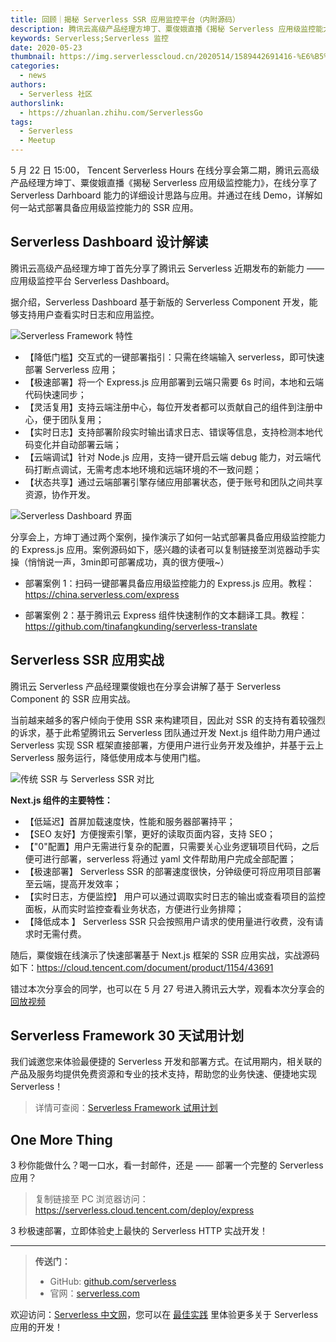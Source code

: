 ```yaml
---
title: 回顾｜揭秘 Serverless SSR 应用监控平台（内附源码）
description: 腾讯云高级产品经理方坤丁、粟俊娥直播《揭秘 Serverless 应用级监控能力》，在线分享了 Serverless Darhboard 能力的详细设计思路与应用。并通过在线 Demo，详解如何一站式部署具备应用级监控能力的 SSR 应用
keywords: Serverless;Serverless 监控
date: 2020-05-23
thumbnail: https://img.serverlesscloud.cn/2020514/1589442691416-%E6%B5%B7%E6%8A%A5%281%29-sketch_%E5%89%AF%E6%9C%AC.png
categories:
  - news
authors:
  - Serverless 社区
authorslink: 
  - https://zhuanlan.zhihu.com/ServerlessGo
tags:
  - Serverless
  - Meetup
---
```


5 月 22 日 15:00， Tencent Serverless Hours 在线分享会第二期，腾讯云高级产品经理方坤丁、粟俊娥直播《揭秘 Serverless 应用级监控能力》，在线分享了 Serverless Darhboard 能力的详细设计思路与应用。并通过在线 Demo，详解如何一站式部署具备应用级监控能力的 SSR 应用。

## Serverless Dashboard 设计解读

腾讯云高级产品经理方坤丁首先分享了腾讯云 Serverless 近期发布的新能力 —— 应用级监控平台 Serverless Dashboard。

据介绍，Serverless Dashboard 基于新版的 Serverless Component 开发，能够支持用户查看实时日志和应用监控。

![Serverless Framework 特性](https://img.serverlesscloud.cn/2020522/1590140046380-0%5B1%5D.png)

- 【降低门槛】交互式的一键部署指引：只需在终端输入 serverless，即可快速部署 Serverless 应用；
- 【极速部署】将一个 Express.js 应用部署到云端只需要 6s 时间，本地和云端代码快速同步；
- 【灵活复用】支持云端注册中心，每位开发者都可以贡献自己的组件到注册中心，便于团队复用；
- 【实时日志】支持部署阶段实时输出请求日志、错误等信息，支持检测本地代码变化并自动部署云端；
- 【云端调试】针对 Node.js 应用，支持一键开启云端 debug 能力，对云端代码打断点调试，无需考虑本地环境和远端环境的不一致问题；
- 【状态共享】通过云端部署引擎存储应用部署状态，便于账号和团队之间共享资源，协作开发。

![Serverless Dashboard 界面](https://img.serverlesscloud.cn/2020522/1590140540270-0%5B1%5D.png)


分享会上，方坤丁通过两个案例，操作演示了如何一站式部署具备应用级监控能力的 Express.js 应用。案例源码如下，感兴趣的读者可以复制链接至浏览器动手实操（悄悄说一声，3min即可部署成功，真的很方便哦~）

- 部署案例 1：扫码一键部署具备应用级监控能力的 Express.js 应用。教程：https://china.serverless.com/express

- 部署案例 2：基于腾讯云 Express 组件快速制作的文本翻译工具。教程：https://github.com/tinafangkunding/serverless-translate

## Serverless SSR 应用实战

腾讯云 Serverless 产品经理粟俊娥也在分享会讲解了基于 Serverless Component 的 SSR 应用实战。

当前越来越多的客户倾向于使用 SSR 来构建项目，因此对 SSR 的支持有着较强烈的诉求，基于此希望腾讯云 Serverless 团队通过开发 Next.js 组件助力用户通过 Serverless 实现 SSR 框架直接部署，方便用户进行业务开发及维护，并基于云上 Serverless 服务运行，降低使用成本与使用门槛。

![传统 SSR 与 Serverless SSR 对比](https://img.serverlesscloud.cn/2020522/1590140533639-0%5B1%5D.png)

**Next.js 组件的主要特性：**

- 【低延迟】首屏加载速度快，性能和服务器部署持平；
- 【SEO 友好】方便搜索引擎，更好的读取页面内容，支持 SEO；
- 【"0"配置】用户无需进行复杂的配置，只需要关心业务逻辑项目代码，之后便可进行部署，serverless 将通过 yaml 文件帮助用户完成全部配置；
- 【极速部署】 Serverless SSR 的部署速度很快，分钟级便可将应用项目部署至云端，提高开发效率；
- 【实时日志，方便监控】 用户可以通过调取实时日志的输出或查看项目的监控面板，从而实时监控查看业务状态，方便进行业务排障；
- 【降低成本 】 Serverless SSR 只会按照用户请求的使用量进行收费，没有请求时无需付费。

随后，粟俊娥在线演示了快速部署基于 Next.js 框架的 SSR 应用实战，实战源码如下：https://cloud.tencent.com/document/product/1154/43691

错过本次分享会的同学，也可以在 5 月 27 号进入腾讯云大学，观看本次分享会的[回放视频](https://cloud.tencent.com/edu/learning/live)

## Serverless Framework 30 天试用计划

我们诚邀您来体验最便捷的 Serverless 开发和部署方式。在试用期内，相关联的产品及服务均提供免费资源和专业的技术支持，帮助您的业务快速、便捷地实现 Serverless！

> 详情可查阅：[Serverless Framework 试用计划](https://cloud.tencent.com/document/product/1154/38792)

## One More Thing
<div id='scf-deploy-iframe-or-md'><div><p>3 秒你能做什么？喝一口水，看一封邮件，还是 —— 部署一个完整的 Serverless 应用？</p><blockquote><p>复制链接至 PC 浏览器访问：<a href="https://serverless.cloud.tencent.com/deploy/express">https://serverless.cloud.tencent.com/deploy/express</a></p></blockquote><p>3 秒极速部署，立即体验史上最快的 Serverless HTTP 实战开发！</p></div></div>

---

> **传送门：**
> - GitHub: [github.com/serverless](https://github.com/serverless/serverless/blob/master/README_CN.md) 
> - 官网：[serverless.com](https://serverless.com/)

欢迎访问：[Serverless 中文网](https://serverlesscloud.cn/)，您可以在 [最佳实践](https://serverlesscloud.cn/best-practice) 里体验更多关于 Serverless 应用的开发！